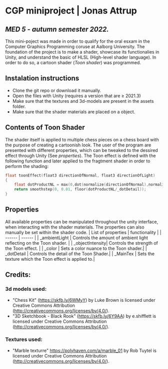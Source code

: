 # CGP miniproject | Jonas Attrup
## _MED 5 - autumn semester 2022._
This mini-poject was made in order to qualify for the oral esxam in the Computer Graphics Programming coruse at Aalborg University. The foundation of the project is to make a shader, showcase its functionalies in Unity, and understand the basic of HLSL (High-level shader language). In order to do so, a cartoon shader (_Toon shader_) was programmed.

## Instalation instructions
- Clone the git repo or download it manually.
- Open the files with Unity (requires a version that are ≥ 2021.3) 
- Make sure that the textures and 3d-models are present in the assets folder.
- Make sure that the shader materials are placed on a object.


## Contents of Toon Shader
The shader itself is applied to multiple chess pieces on a chess board with the purpose of creating a cartoonish look. The user of the program are presented with different properties, which can be tweaked to the dessired effect through Unity (See _properties_).
The Toon effect is defined with the following function and later applied to the fragtment shader in order to perform the shading:


```c
float toonEffect(float3 directionOfNormal, float3 directionOfLight) 
{
    float dotProductNL = max(0,dot(normalize(directionOfNormal),normalize(directionOfLight)));
    return smoothstep(0, 0.01, floor(dotProductNL/_dotDetail)); 
}
```
## Properties
All available properties can be manipulated throughout the unity interface, when interacting with the shader materials. The properties can also manually be set within the shader code.
| List of properties | functionality |
| ------ | ------ |
| _ambientLight | Controls the amount of ambient light reflecting on the Toon shader. | 
| _objectIntensity| Controls the strength of the Toon effect. | 
| _color | Sets a color     nuance to the Toon shader.| 
| _dotDetail | Controls the detail of the Toon Shader.| 
|  _MainTex | Sets the texture which the Toon effect is applied to.| 


## Credits:
### 3d models used:
- "Chess Kit" (https://skfb.ly/6WMyY) by Luke Brown is licensed under Creative Commons Attribution (http://creativecommons.org/licenses/by/4.0/).
-  "3D Sketchbook - Black Rook" (https://skfb.ly/6Y9AA) by e.shifflett is licensed under Creative Commons Attribution (http://creativecommons.org/licenses/by/4.0/).
### Textures used:
- "Marble texturre" https://polyhaven.com/a/marble_01 by Rob Tuytel is licensed under Creative Commons Attribution (http://creativecommons.org/licenses/by/4.0/).
